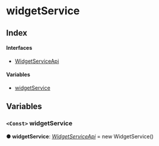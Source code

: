 # widgetService

## Index

#### Interfaces

* [WidgetServiceApi](widgetservice.widgetserviceapi.md)

#### Variables

* [widgetService](./#widgetservice-1)

## Variables

### `<Const>` widgetService <a id="widgetservice-1"></a>

**● widgetService**: [_WidgetServiceApi_](widgetservice.widgetserviceapi.md) = new WidgetService\(\)

